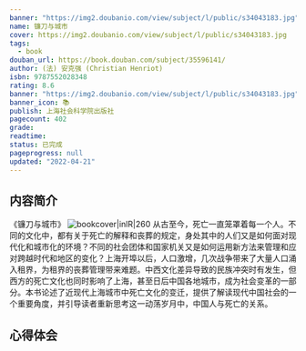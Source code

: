 ```yaml
---
banner: "https://img2.doubanio.com/view/subject/l/public/s34043183.jpg"
name: 镰刀与城市
cover: https://img2.doubanio.com/view/subject/l/public/s34043183.jpg
tags:
  - book
douban_url: https://book.douban.com/subject/35596141/
author: (法) 安克强 (Christian Henriot)
isbn: 9787552028348
rating: 8.6
banner: "https://img2.doubanio.com/view/subject/l/public/s34043183.jpg"
banner_icon: 📚
publish: 上海社会科学院出版社
pagecount: 402
grade:
readtime:
status: 已完成
pageprogress: null
updated: "2022-04-21"
---
```

## 内容简介
《镰刀与城市》
![bookcover|inlR|260](https://img2.doubanio.com/view/subject/l/public/s34043183.jpg)
从古至今，死亡一直笼罩着每一个人。不同的文化中，都有关于死亡的解释和丧葬的规定，身处其中的人们又是如何面对现代化和城市化的环境？不同的社会团体和国家机关又是如何运用新方法来管理和应对跨越时代和地区的变化？上海开埠以后，人口激增，几次战争带来了大量人口涌入租界，为租界的丧葬管理带来难题。中西文化差异导致的民族冲突时有发生，但西方的死亡文化也同时影响了上海，甚至日后中国各地城市，成为社会变革的一部分。本书论述了近现代上海城市中死亡文化的变迁，提供了解读现代中国社会的一个重要角度，并引导读者重新思考这一动荡岁月中，中国人与死亡的关系。
## 心得体会
